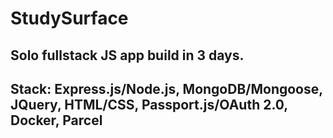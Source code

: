 # StudySurface

## Solo fullstack JS app build in 3 days.
## Stack: Express.js/Node.js, MongoDB/Mongoose, JQuery, HTML/CSS, Passport.js/OAuth 2.0, Docker, Parcel
